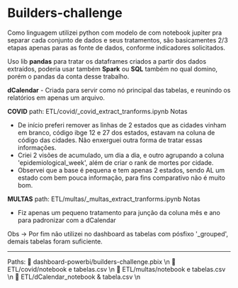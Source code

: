 # Builders-challenge

Como linguagem utilizei python com modelo de com notebook jupiter pra separar cada conjunto de dados e seus tratamentos, são basicamentes 2/3 etapas apenas paras as fonte de dados, conforme indicadores solicitados.

Uso lib **pandas** para tratar os dataframes criados a partir dos dados extraídos, poderia usar também **Spark** ou **SQL** também no qual domino, porém o pandas da conta desse trabalho.

**dCalendar** - Criada para servir como nó principal das tabelas, e reunindo os relatórios em apenas um arquivo.

**COVID**
path: ETL/covid/_covid_extract_tranforms.ipynb
Notas
- De início preferi remover as linhas de 2 estados que as cidades vinham em branco, código ibge 12 e 27 dos estados, estavam na coluna de código das cidades. Não enxerguei outra forma de tratar essas informações.
- Criei 2 visões de acumulado, um dia a dia, e outro agrupando a coluna 'epidemiological_week', além de criar o rank de mortes por cidade.
- Observei que a base é pequena e tem apenas 2 estados, sendo AL um estado com bem pouca informação, para fins comparativo não é muito bom.

**MULTAS** 
path: ETL/multas/_multas_extract_tranforms.ipynb
Notas
- Fiz apenas um pequeno tratamento para junção da coluna mês e ano para padronizar com a dCalendar

Obs -> Por fim não utilizei no dashboard as tabelas com pósfixo '_grouped', demais tabelas foram suficiente.

---

Paths:
📂 dashboard-powerbi/builders-challenge.pbix \n
📂 ETL/covid/notebook e tabelas.csv \n
📂 ETL/multas/notebook e tabelas.csv \n
📂 ETL/dCalendar_notebook & tabela.csv \n

